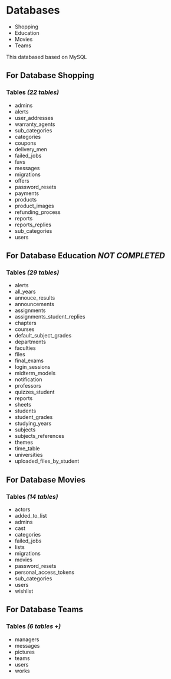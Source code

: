 # Databases
- Shopping
- Education
- Movies
- Teams

This databased based on MySQL

## For Database **Shopping**
### Tables _(22 tables)_
- admins
- alerts
- user_addresses
- warranty_agents
- sub_categories
- categories
- coupons
- delivery_men
- failed_jobs
- favs
- messages
- migrations
- offers
- password_resets
- payments
- products
- product_images
- refunding_process
- reports
- reports_replies
- sub_categories
- users

## For Database **Education** _NOT COMPLETED_
### Tables _(29 tables)_
- alerts
- all_years
- annouce_results
- announcements
- assignments
- assignments_student_replies
- chapters
- courses
- default_subject_grades
- departments
- faculties
- files
- final_exams
- login_sessions
- midterm_models
- notification
- professors
- quizzes_student
- reports
- sheets
- students
- student_grades
- studying_years
- subjects
- subjects_references
- themes
- time_table
- universities
- uploaded_files_by_student

## For Database **Movies**
### Tables _(14 tables)_
- actors
- added_to_list
- admins
- cast
- categories
- failed_jobs
- lists
- migrations
- movies
- password_resets
- personal_access_tokens
- sub_categories
- users
- wishlist

## For Database **Teams**
### Tables _(6 tables +)_
- managers
- messages	
- pictures
- teams
- users
- works

